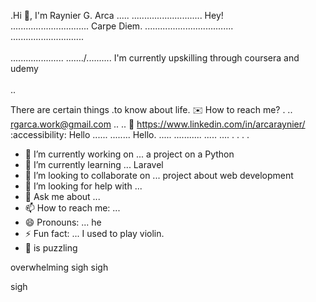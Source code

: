 .Hi 👋, I'm Raynier G. Arca .....
............................
Hey! <br>...............................
Carpe Diem.  ...................................
<br> .............................
<br><br>.....................
......./..........
I'm currently upskilling through coursera and udemy <br> <br>..

There are certain things .to know about life.
:envelope: How to reach me? .
..
rgarca.work@gmail.com ..
..
📩 https://www.linkedin.com/in/arcaraynier/
:accessibility: Hello
......
........
Hello. .....
...........
.....
....
. . .
 .

<!--
**arcaraynier/arcaraynier** is a ✨ _special_ ✨ repository because its `README.md` (this file) appears on your GitHub profile.
hello this would be a great day

Here are some ideas to get you started:

you know there are certain things in life that needs to be planned and achieved. 
you can do it self! 

Learn new skill and explore for more!
-->

- 🔭 I’m currently working on ... a project on a Python
- 🌱 I’m currently learning ... Laravel
- 👯 I’m looking to collaborate on ... project about web development  
- 🤔 I’m looking for help with ... 
- 💬 Ask me about ... 
- 📫 How to reach me: ...
- 😄 Pronouns: ... he
- ⚡ Fun fact: ... I used to play violin.
- 🧑 is puzzling

overwhelming 
sigh
sigh

sigh
